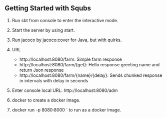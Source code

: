 Getting Started with Squbs
--------------------------

1. Run sbt from console to enter the interactive mode.

2. Start the server by using start.

3. Run jacoco by jacoco:cover for Java, but with quirks.

5. URL
   * http://localhost:8080/farm: Simple farm response
   * http://localhost:8080/farm/{get}: Hello response greeting name and return Json response
   * http://localhost:8080/farm/{name}/{delay}: Sends chunked response in intervals with delay in seconds

6. Enter console local URL: http://localhost:8080/adm

7. docker to create a docker image.

8. docker run -p 8080:8000 <FARM>` to run as a docker image.
